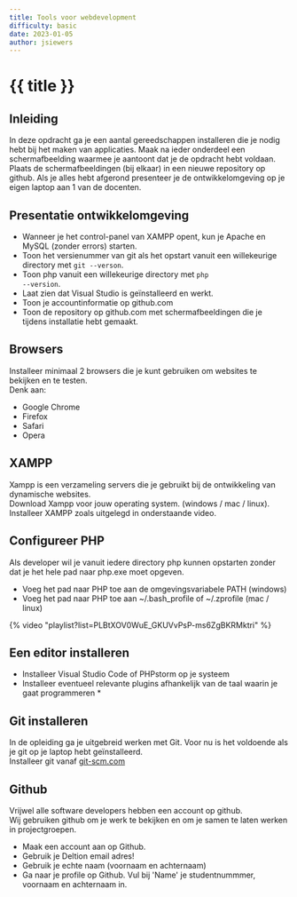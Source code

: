 ```yaml
---
title: Tools voor webdevelopment
difficulty: basic
date: 2023-01-05
author: jsiewers
---
```



# {{ title }}

## Inleiding
In deze opdracht ga je een aantal gereedschappen installeren die je nodig hebt bij het maken van applicaties.
Maak na ieder onderdeel een schermafbeelding waarmee je aantoont dat je de opdracht hebt voldaan.
Plaats de schermafbeeldingen (bij elkaar) in een nieuwe repository op github.
Als je alles hebt afgerond presenteer je de ontwikkelomgeving op je eigen laptop aan 1 van de docenten.

## Presentatie ontwikkelomgeving
- Wanneer je het control-panel van XAMPP opent, kun je Apache en MySQL (zonder errors) starten. 
- Toon het versienummer van git als het opstart vanuit een willekeurige directory met <code>git --verson</code>.
- Toon php vanuit een willekeurige directory met <code>php --version</code>.
- Laat zien dat Visual Studio is geïnstalleerd en werkt.
- Toon je accountinformatie op github.com
- Toon de repository op github.com met schermafbeeldingen die je tijdens installatie hebt gemaakt.


## Browsers
Installeer minimaal 2 browsers die je kunt gebruiken om websites te bekijken en te testen.  
Denk aan:
* Google Chrome
* Firefox
* Safari
* Opera

## XAMPP
Xampp is een verzameling servers die je gebruikt bij de ontwikkeling van dynamische websites.  
Download Xampp voor jouw operating system. (windows / mac / linux).  
Installeer XAMPP zoals uitgelegd in onderstaande video.

## Configureer PHP
Als developer wil je vanuit iedere directory php kunnen opstarten zonder dat je het hele pad naar php.exe moet opgeven.
* Voeg het pad naar PHP toe aan de omgevingsvariabele PATH (windows)
* Voeg het pad naar PHP toe aan ~/.bash_profile of ~/.zprofile (mac / linux)

{% video "playlist?list=PLBtXOV0WuE_GKUVvPsP-ms6ZgBKRMktri" %}

## Een editor installeren
* Installeer Visual Studio Code of PHPstorm op je systeem
* Installeer eventueel relevante plugins afhankelijk van de taal waarin je gaat programmeren
    * 
## Git installeren
In de opleiding ga je uitgebreid werken met Git. Voor nu is het voldoende als je git op je laptop hebt geïnstalleerd.  
Installeer git vanaf [git-scm.com](https://git-scm.com)

## Github
Vrijwel alle software developers hebben een account op github.  
Wij gebruiken github om je werk te bekijken en om je samen te laten werken in projectgroepen.
* Maak een account aan op Github.
* Gebruik je Deltion email adres!
* Gebruik je echte naam (voornaam en achternaam)
* Ga naar je profile op Github. Vul bij 'Name' je studentnummmer, voornaam en achternaam in.


